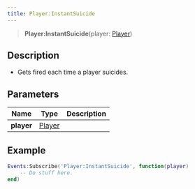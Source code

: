 ```yaml
---
title: Player:InstantSuicide
---
```


> **Player:InstantSuicide**(player: [Player](/vext/ref/server/type/player))

## Description 

- Gets fired each time a player suicides.

## Parameters

| Name | Type | Description |
| ---- | ---- | ----------- |
| **player** | [Player](/vext/ref/server/type/player) |  |

## Example

```lua
Events:Subscribe('Player:InstantSuicide', function(player)
    -- Do stuff here.
end)
```

